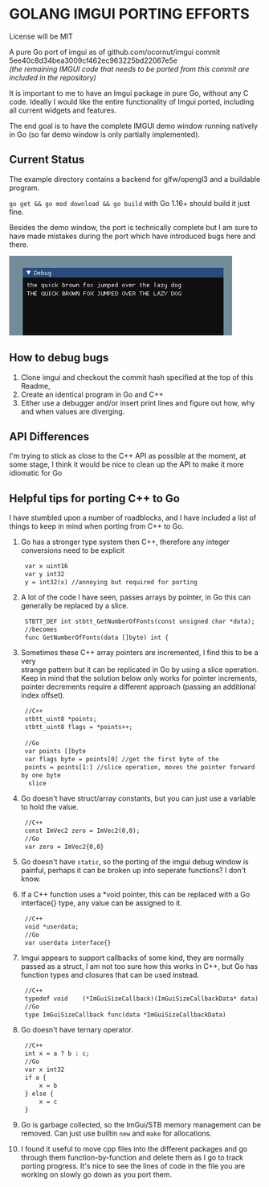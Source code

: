 # GOLANG IMGUI PORTING EFFORTS
License will be MIT

A pure Go port of imgui as of github.com/ocornut/imgui commit  5ee40c8d34bea3009cf462ec963225bd22067e5e  
*(the remaining IMGUI code that needs to be ported from this commit are included in the repository)*  

It is important to me to have an Imgui package in pure Go, without any C code.
Ideally I would like the entire functionality of Imgui ported, including all
current widgets and features.

The end goal is to have the complete IMGUI demo window running 
natively in Go (so far demo window is only partially implemented).

## Current Status
The example directory contains a backend for glfw/opengl3 and a buildable
program.

`go get && go mod download && go build` with Go 1.16+ should build it just fine.

Besides the demo window, the port is technically complete but I am sure to have made mistakes during the port which have introduced bugs here and there.

![The Quick Brown Fox Jumps Over The Lazy Dog](media/quickbrownfox.png)

## How to debug bugs

1. Clone imgui and checkout the commit hash specified at the top of this Readme,
2. Create an identical program in Go and C++
3. Either use a debugger and/or insert print lines and figure out how, why and when values are diverging.

## API Differences

I'm trying to stick as close to the C++ API as possible at the moment, at some stage, I think it would be nice to clean up the API to make it more idiomatic for Go

## Helpful tips for porting C++ to Go
I have stumbled upon a number of
roadblocks, and I have included a list of things to keep in mind when porting from C++ to Go.

1. Go has a stronger type system then C++, therefore any integer conversions need to be explicit

        var x uint16
        var y int32
        y = int32(x) //annoying but required for porting

2. A lot of the code I have seen, passes arrays by pointer, in Go
this can generally be replaced by a slice.

        STBTT_DEF int stbtt_GetNumberOfFonts(const unsigned char *data);
        //becomes
        func GetNumberOfFonts(data []byte) int {

3. Sometimes these C++ array pointers are incremented, I find this to be a very    
strange pattern but it can be replicated in Go by using a slice operation.
Keep in mind that the solution below only works for pointer increments, pointer decrements require a different approach (passing an additional index offset).

        //C++
        stbtt_uint8 *points;
        stbtt_uint8 flags = *points++; 

        //Go 
        var points []byte
        var flags byte = points[0] //get the first byte of the
        points = points[1:] //slice operation, moves the pointer forward by one byte
         slice
        

4. Go doesn't have struct/array constants, but you can just use a variable to 
hold the value.

        //C++
        const ImVec2 zero = ImVec2(0,0);
        //Go
        var zero = ImVec2{0,0}

5. Go doesn't have `static`, so the porting of the imgui debug window is
painful, perhaps it can be broken up into seperate functions? I don't know.

6. If a C++ function uses a *void pointer, this can be replaced with a Go
interface{} type, any value can be assigned to it.

        //C++
        void *userdata;
        //Go
        var userdata interface{}

7. Imgui appears to support callbacks of some kind, they are normally
passed as a struct, I am not too sure how this works in C++, but Go
has function types and closures that can be used instead.

        //C++
        typedef void    (*ImGuiSizeCallback)(ImGuiSizeCallbackData* data)
        //Go
        type ImGuiSizeCallback func(data *ImGuiSizeCallbackData)


8. Go doesn't have ternary operator.

        //C++
        int x = a ? b : c;
        //Go
        var x int32
        if a {
            x = b
        } else {
            x = c
        }

9. Go is garbage collected, so the ImGui/STB memory management can
be removed. Can just use builtin `new` and `make` for allocations.

10. I found it useful to move cpp files into the different packages and go through them function-by-function and delete them as I go to track porting progress. It's nice to see the lines of code in the file you are working on slowly go down as you
port them.
